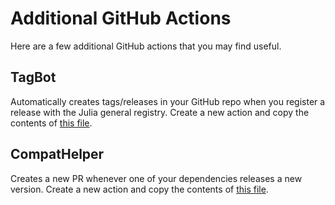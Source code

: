 # Additional GitHub Actions
Here are a few additional GitHub actions that you may find useful.

## TagBot
Automatically creates tags/releases in your GitHub repo when you register
a release with the Julia general registry. Create a new action and copy
the contents of
[this file](https://github.com/bjack205/JuliaTemplateRepo.jl/blob/master/.github/workflows/TagBot.yml).

## CompatHelper
Creates a new PR whenever one of your dependencies releases a new version. Create a new action
and copy the contents of [this file](https://github.com/bjack205/JuliaTemplateRepo.jl/blob/master/.github/workflows/CompatHelper.yml).

